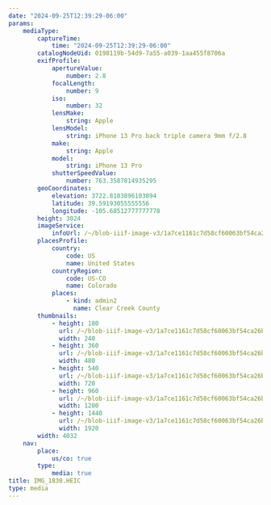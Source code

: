 ```yaml
---
date: "2024-09-25T12:39:29-06:00"
params:
    mediaType:
        captureTime:
            time: "2024-09-25T12:39:29-06:00"
        catalogNodeUid: 0198119b-54d9-7a55-a039-1aa455f8706a
        exifProfile:
            apertureValue:
                number: 2.8
            focalLength:
                number: 9
            iso:
                number: 32
            lensMake:
                string: Apple
            lensModel:
                string: iPhone 13 Pro back triple camera 9mm f/2.8
            make:
                string: Apple
            model:
                string: iPhone 13 Pro
            shutterSpeedValue:
                number: 763.3587814935295
        geoCoordinates:
            elevation: 3722.8103896103894
            latitude: 39.59193055555556
            longitude: -105.68512777777778
        height: 3024
        imageService:
            infoUrl: /~/blob-iiif-image-v3/1a7ce1161c7d58cf60063bf54ca26b65d8848c22b94957d967a0f0d25b724eba/info.json
        placesProfile:
            country:
                code: US
                name: United States
            countryRegion:
                code: US-CO
                name: Colorado
            places:
                - kind: admin2
                  name: Clear Creek County
        thumbnails:
            - height: 180
              url: /~/blob-iiif-image-v3/1a7ce1161c7d58cf60063bf54ca26b65d8848c22b94957d967a0f0d25b724eba/full/240%2C180/0/default.jpg
              width: 240
            - height: 360
              url: /~/blob-iiif-image-v3/1a7ce1161c7d58cf60063bf54ca26b65d8848c22b94957d967a0f0d25b724eba/full/480%2C360/0/default.jpg
              width: 480
            - height: 540
              url: /~/blob-iiif-image-v3/1a7ce1161c7d58cf60063bf54ca26b65d8848c22b94957d967a0f0d25b724eba/full/720%2C540/0/default.jpg
              width: 720
            - height: 960
              url: /~/blob-iiif-image-v3/1a7ce1161c7d58cf60063bf54ca26b65d8848c22b94957d967a0f0d25b724eba/full/1280%2C960/0/default.jpg
              width: 1280
            - height: 1440
              url: /~/blob-iiif-image-v3/1a7ce1161c7d58cf60063bf54ca26b65d8848c22b94957d967a0f0d25b724eba/full/1920%2C1440/0/default.jpg
              width: 1920
        width: 4032
    nav:
        place:
            us/co: true
        type:
            media: true
title: IMG_1830.HEIC
type: media
---
```

